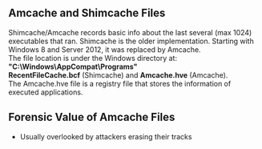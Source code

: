 ## Amcache and Shimcache Files

Shimcache/Amcache records basic info about the last several (max 1024) executables that ran. Shimcache is the older implementation. 
Starting with Windows 8 and Server 2012, it was replaced by Amcache.   
The file location is under the Windows directory at: **"C:\Windows\AppCompat\Programs\"**    
**RecentFileCache.bcf** (Shimcache) and **Amcache.hve** (Amcache).  
The Amcache.hve file is a registry file that stores the information of executed applications.


## Forensic Value of Amcache Files

- Usually overlooked by attackers erasing their tracks
